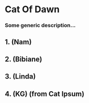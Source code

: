# Cat Of Dawn

### Some generic description...

## 1. (Nam)

## 2. (Bibiane)

## 3. (Linda)

## 4. (KG) (from Cat Ipsum)
